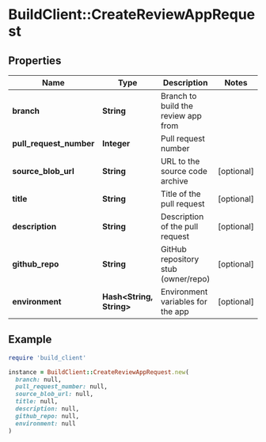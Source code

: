 # BuildClient::CreateReviewAppRequest

## Properties

| Name | Type | Description | Notes |
| ---- | ---- | ----------- | ----- |
| **branch** | **String** | Branch to build the review app from |  |
| **pull_request_number** | **Integer** | Pull request number |  |
| **source_blob_url** | **String** | URL to the source code archive | [optional] |
| **title** | **String** | Title of the pull request | [optional] |
| **description** | **String** | Description of the pull request | [optional] |
| **github_repo** | **String** | GitHub repository stub (owner/repo) | [optional] |
| **environment** | **Hash&lt;String, String&gt;** | Environment variables for the app | [optional] |

## Example

```ruby
require 'build_client'

instance = BuildClient::CreateReviewAppRequest.new(
  branch: null,
  pull_request_number: null,
  source_blob_url: null,
  title: null,
  description: null,
  github_repo: null,
  environment: null
)
```

